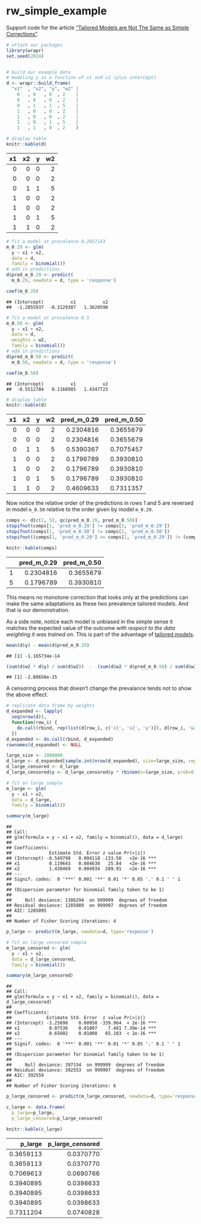 rw_simple_example
================

Support code for the article [“Tailored Models are Not The Same as
Simple
Corrections”](https://win-vector.com/2020/10/11/tailored-models-are-not-the-same-as-simple-corrections/).

``` r
# attach our packages
library(wrapr)
set.seed(2024)


# build our example data
# modeling y as a function of x1 and x2 (plus intercept)
d <- wrapr::build_frame(
  "x1"  , "x2", "y", "w2" |
    0   , 0   , 0  , 2    |
    0   , 0   , 0  , 2    |
    0   , 1   , 1  , 5    |
    1   , 0   , 0  , 2    |
    1   , 0   , 0  , 2    |
    1   , 0   , 1  , 5    |
    1   , 1   , 0  , 2    )

# display table
knitr::kable(d)
```

|  x1 |  x2 |   y |  w2 |
|----:|----:|----:|----:|
|   0 |   0 |   0 |   2 |
|   0 |   0 |   0 |   2 |
|   0 |   1 |   1 |   5 |
|   1 |   0 |   0 |   2 |
|   1 |   0 |   0 |   2 |
|   1 |   0 |   1 |   5 |
|   1 |   1 |   0 |   2 |

``` r
# fit a model at prevalence 0.2857143
m_0.29 <- glm(
  y ~ x1 + x2,
  data = d,
  family = binomial())
# add in predictions
d$pred_m_0.29 <- predict(
  m_0.29, newdata = d, type = 'response')

coef(m_0.29)
```

    ## (Intercept)          x1          x2 
    ##  -1.2055937  -0.3129307   1.3620590

``` r
# fit a model at prevalence 0.5
m_0.50 <- glm(
  y ~ x1 + x2,
  data = d,
  weights = w2,
  family = binomial())
# add in predictions
d$pred_m_0.50 <- predict(
  m_0.50, newdata = d, type = 'response')

coef(m_0.50)
```

    ## (Intercept)          x1          x2 
    ##  -0.5512784   0.1168985   1.4347723

``` r
# display table
knitr::kable(d)
```

|  x1 |  x2 |   y |  w2 | pred_m_0.29 | pred_m_0.50 |
|----:|----:|----:|----:|------------:|------------:|
|   0 |   0 |   0 |   2 |   0.2304816 |   0.3655679 |
|   0 |   0 |   0 |   2 |   0.2304816 |   0.3655679 |
|   0 |   1 |   1 |   5 |   0.5390367 |   0.7075457 |
|   1 |   0 |   0 |   2 |   0.1796789 |   0.3930810 |
|   1 |   0 |   0 |   2 |   0.1796789 |   0.3930810 |
|   1 |   0 |   1 |   5 |   0.1796789 |   0.3930810 |
|   1 |   1 |   0 |   2 |   0.4609633 |   0.7311357 |

Now notice the relative order of the predictions in rows 1 and 5 are
reversed in model `m_0.50` relative to the order given by model
`m_0.29`.

``` r
comps <- d[c(1, 5), qc(pred_m_0.29, pred_m_0.50)]
stopifnot(comps[1, 'pred_m_0.29'] != comps[2, 'pred_m_0.29'])
stopifnot(comps[1, 'pred_m_0.50'] != comps[2, 'pred_m_0.50'])
stopifnot((comps[1, 'pred_m_0.29'] >= comps[2, 'pred_m_0.29']) != (comps[1, 'pred_m_0.50'] >= comps[2, 'pred_m_0.50']))

knitr::kable(comps)
```

|     | pred_m_0.29 | pred_m_0.50 |
|:----|------------:|------------:|
| 1   |   0.2304816 |   0.3655679 |
| 5   |   0.1796789 |   0.3930810 |

This means no monotone correction that looks only at the predictions can
make the same adaptations as these two prevalence tailored models. And
that is our demonstration.

As a side note, notice each model is unbiased in the simple sense it
matches the expected value of the outcome *with respect to the data
weighting it was trained on*. This is part of the advantage of [tailored
models](https://win-vector.com/2020/10/10/upcoming-series-probability-model-homotopy/).

``` r
mean(d$y) - mean(d$pred_m_0.29)
```

    ## [1] -1.165734e-14

``` r
(sum(d$w2 * d$y) / sum(d$w2))  -  (sum(d$w2 * d$pred_m_0.50) / sum(d$w2))
```

    ## [1] -2.88658e-15

A censoring process that doesn’t change the prevalance tends not to show
the above effect.

``` r
# replicate data frame by weights
d_expanded <- lapply(
  seq(nrow(d)),
  function(row_i) {
    do.call(rbind, rep(list(d[row_i, c('x1', 'x2', 'y')]), d[row_i, 'w2']))
  })
d_expanded <- do.call(rbind, d_expanded)
rownames(d_expanded) <- NULL
```

``` r
large_size <- 1000000
d_large <- d_expanded[sample.int(nrow(d_expanded), size=large_size, replace=TRUE) , , drop=FALSE]
d_large_censored <- d_large
d_large_censored$y <- d_large_censored$y * rbinom(n=large_size, prob=0.1, size=1)
```

``` r
# fit on large sample
m_large <- glm(
  y ~ x1 + x2,
  data = d_large,
  family = binomial())

summary(m_large)
```

    ## 
    ## Call:
    ## glm(formula = y ~ x1 + x2, family = binomial(), data = d_large)
    ## 
    ## Coefficients:
    ##              Estimate Std. Error z value Pr(>|z|)    
    ## (Intercept) -0.549798   0.004118 -133.50   <2e-16 ***
    ## x1           0.119643   0.004630   25.84   <2e-16 ***
    ## x2           1.430469   0.004934  289.91   <2e-16 ***
    ## ---
    ## Signif. codes:  0 '***' 0.001 '**' 0.01 '*' 0.05 '.' 0.1 ' ' 1
    ## 
    ## (Dispersion parameter for binomial family taken to be 1)
    ## 
    ##     Null deviance: 1386294  on 999999  degrees of freedom
    ## Residual deviance: 1285089  on 999997  degrees of freedom
    ## AIC: 1285095
    ## 
    ## Number of Fisher Scoring iterations: 4

``` r
p_large <- predict(m_large, newdata=d, type='response')
```

``` r
# fit on large censored sample
m_large_censored <- glm(
  y ~ x1 + x2,
  data = d_large_censored,
  family = binomial())

summary(m_large_censored)
```

    ## 
    ## Call:
    ## glm(formula = y ~ x1 + x2, family = binomial(), data = d_large_censored)
    ## 
    ## Coefficients:
    ##             Estimate Std. Error  z value Pr(>|z|)    
    ## (Intercept) -3.25698    0.00958 -339.964  < 2e-16 ***
    ## x1           0.07536    0.01007    7.481 7.39e-14 ***
    ## x2           0.65602    0.01008   65.103  < 2e-16 ***
    ## ---
    ## Signif. codes:  0 '***' 0.001 '**' 0.01 '*' 0.05 '.' 0.1 ' ' 1
    ## 
    ## (Dispersion parameter for binomial family taken to be 1)
    ## 
    ##     Null deviance: 397154  on 999999  degrees of freedom
    ## Residual deviance: 392553  on 999997  degrees of freedom
    ## AIC: 392559
    ## 
    ## Number of Fisher Scoring iterations: 6

``` r
p_large_censored <- predict(m_large_censored, newdata=d, type='response')
```

``` r
c_large <- data.frame(
  p_large=p_large, 
  p_large_censored=p_large_censored)

knitr::kable(c_large)
```

|   p_large | p_large_censored |
|----------:|-----------------:|
| 0.3659113 |        0.0370770 |
| 0.3659113 |        0.0370770 |
| 0.7069613 |        0.0690766 |
| 0.3940895 |        0.0398633 |
| 0.3940895 |        0.0398633 |
| 0.3940895 |        0.0398633 |
| 0.7311204 |        0.0740828 |
